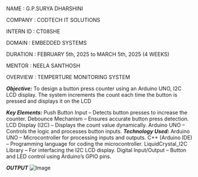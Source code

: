 NAME :  G.P.SURYA DHARSHINI

COMPANY : CODTECH IT SOLUTIONS

INTERN ID : CT08SHE

DOMAIN : EMBEDDED SYSTEMS

DURATION : FEBRUARY 5th, 2025 to MARCH 5th, 2025 (4 WEEKS)

MENTOR : NEELA SANTHOSH

OVERVIEW : TEMPERTURE MONITORING SYSTEM

***Objective:***
To design a button press counter using an Arduino UNO, I2C LCD display. The system increments the count each time the button is pressed and displays it on the LCD

***Key Elements:***
Push Button Input – Detects button presses to increase the counter.
Debounce Mechanism – Ensures accurate button press detection.
LCD Display (I2C) – Displays the count value dynamically.
Arduino UNO – Controls the logic and processes button inputs.
***Technology Used:***
Arduino UNO – Microcontroller for processing inputs and outputs.
C++ (Arduino IDE) – Programming language for coding the microcontroller.
LiquidCrystal_I2C Library – For interfacing the I2C LCD display.
Digital Input/Output – Button and LED control using Arduino’s GPIO pins.



***OUTPUT***
![Image](https://github.com/user-attachments/assets/c290da60-2fe9-4af0-a466-ef67a4e2bbac)
